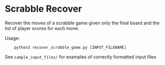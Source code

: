 # Scrabble Recover
Recover the moves of a scrabble game given only the 
final board and the list of player scores for each move.

Usage:
```shell
    python3 recover_scrabble_game.py [INPUT_FILENAME]
```

See `sample_input_files/` for examples of correctly formatted input files
